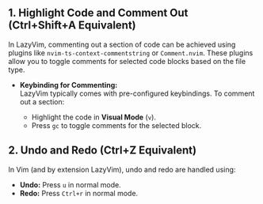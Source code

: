 ## 1. **Highlight Code and Comment Out (Ctrl+Shift+A Equivalent)**

In LazyVim, commenting out a section of code can be achieved using plugins like `nvim-ts-context-commentstring` or `Comment.nvim`. These plugins allow you to toggle comments for selected code blocks based on the file type.


- **Keybinding for Commenting:**  
    LazyVim typically comes with pre-configured keybindings. To comment out a section:
    
    - Highlight the code in **Visual Mode** (`v`).
    - Press `gc` to toggle comments for the selected block.

## 2. **Undo and Redo (Ctrl+Z Equivalent)**

In Vim (and by extension LazyVim), undo and redo are handled using:

- **Undo:** Press `u` in normal mode.
- **Redo:** Press `Ctrl+r` in normal mode.